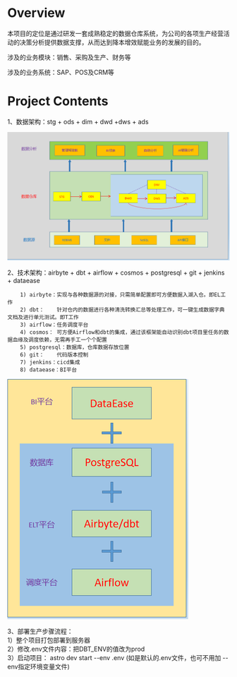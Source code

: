 Overview
========

本项目的定位是通过研发一套成熟稳定的数据仓库系统，为公司的各项生产经营活动的决策分析提供数据支撑，从而达到降本增效赋能业务的发展的目的。

涉及的业务模块：销售、采购及生产、财务等

涉及的业务系统：SAP、POS及CRM等

Project Contents
================

1、数据架构：stg + ods + dim + dwd +dws + ads

![img.png](res/img1.png)

2、技术架构：airbyte + dbt + airflow + cosmos + postgresql + git + jenkins + dataease

        1) airbyte：实现与各种数据源的对接，只需简单配置即可方便数据入湖入仓。即EL工作
		2) dbt：    针对仓内的数据进行各种清洗转换汇总等处理工作，可一键生成数据字典文档及进行单元测试。即T工作
		3) airflow：任务调度平台
		4) cosmos： 可方便Airflow和dbt的集成，通过该框架能自动识别dbt项目里任务的数据血缘及调度依赖，无需再手工一个个配置
		5) postgresql：数据库，仓库数据存放位置
		6) git：    代码版本控制
		7) jenkins：cicd集成
        8) dataease：BI平台

![img_1.png](res/img2.png)

3、部署生产步骤流程：  
1）整个项目打包部署到服务器  
2）修改.env文件内容：把DBT_ENV的值改为prod  
3）启动项目： astro dev start --env .env  (如是默认的.env文件，也可不用加 --env指定环境变量文件)

